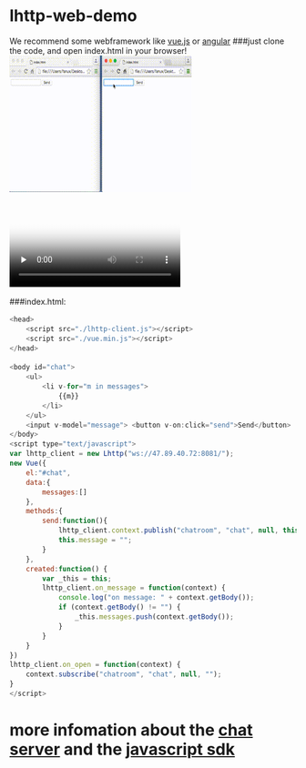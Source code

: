 # lhttp-web-demo 
We recommend some webframework like [vue.js](http://vuejs.org.cn/) or [angular](https://angularjs.org/)
###just clone the code, and open index.html in your browser!
![chat-demo](https://github.com/fanux/lhttp-web-demo/blob/master/web-demo.gif)

<video id="video" controls="" preload="none" poster="http://media.w3.org/2010/05/sintel/poster.png">
      <source id="mp4" src="https://github.com/fanux/lhttp-web-demo/blob/master/web-demo.mp4" type="video/mp4">
</video>

###index.html:
```javascript
<head>
    <script src="./lhttp-client.js"></script>
    <script src="./vue.min.js"></script>
</head>

<body id="chat">
    <ul>
        <li v-for="m in messages">
            {{m}}
        </li>
    </ul>
    <input v-model="message"> <button v-on:click="send">Send</button>
</body>
<script type="text/javascript">
var lhttp_client = new Lhttp("ws://47.89.40.72:8081/");
new Vue({
    el:"#chat",
    data:{
        messages:[]
    },
    methods:{
        send:function(){
            lhttp_client.context.publish("chatroom", "chat", null, this.message);
            this.message = "";
        }
    },
    created:function() {
        var _this = this;
        lhttp_client.on_message = function(context) {
            console.log("on message: " + context.getBody());
            if (context.getBody() != "") {
                _this.messages.push(context.getBody());
            }
        }
    }
})
lhttp_client.on_open = function(context) {
    context.subscribe("chatroom", "chat", null, "");
}
</script>
```
# more infomation about the [chat server](https://github.com/fanux/lhttp) and the [javascript sdk](https://github.com/fanux/lhttp-javascript-sdk)

